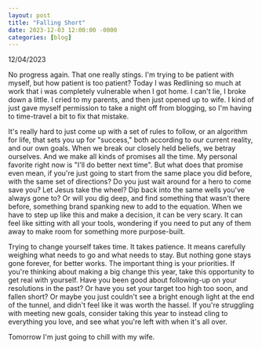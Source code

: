 ```yaml
---
layout: post
title: "Falling Short"
date: 2023-12-03 12:00:00 -0000
categories: [blog]
---
```


12/04/2023

No progress again. That one really stings. I'm trying to be patient with myself, but how patient is too patient? Today I was Redlining so much at work that i was completely vulnerable when I got home. I can't lie, I broke down a little. I cried to my parents, and then just opened up to wife. I kind of just gave myself permission to take a night off from blogging, so I'm having to time-travel a bit to fix that mistake.

It's really hard to just come up with a set of rules to follow, or an algorithm for life, that sets you up for "success," both according to our current reality, and our own goals. When we break our closely held beliefs, we betray ourselves. And we make all kinds of promises all the time. My personal favorite right now is "I'll do better next time". But what does that promise even mean, if you're just going to start from the same place you did before, with the same set of directions? Do you just wait around for a hero to come save you? Let Jesus take the wheel? Dip back into the same wells you've always gone to? Or will you dig deep, and find something that wasn't there before, something brand spanking new to add to the equation. When we have to step up like this and make a decision, it can be very scary. It can feel like sitting with all your tools, wondering if you need to put any of them away to make room for something more purpose-built.

Trying to change yourself takes time. It takes patience. It means carefully weighing what needs to go and what needs to stay. But nothing gone stays gone forever, for better works. The important thing is your priorities. If you're thinking about making a big change this year, take this opportunity to get real with yourself. Have you been good about following-up on your resolutions in the past? Or have you set your target too high too soon, and fallen short? Or maybe you just couldn't see a bright enough light at the end of the tunnel, and didn't feel like it was worth the hassel. If you're struggling with meeting new goals, consider taking this year to instead cling to everything you love, and see what you're left with when it's all over.

Tomorrow I'm just going to chill with my wife.